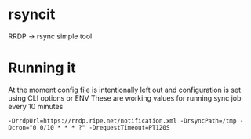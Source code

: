 # rsyncit

RRDP -> rsync simple tool

# Running it

At the moment config file is intentionally left out and configuration is set using CLI options or ENV
These are working values for running sync job every 10 minutes
```-
-DrrdpUrl=https://rrdp.ripe.net/notification.xml -DrsyncPath=/tmp -Dcron="0 0/10 * * * ?" -DrequestTimeout=PT120S
```
    

